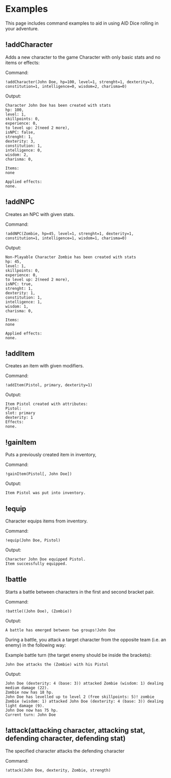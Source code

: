 # Examples

This page includes command examples to aid in using AID Dice rolling in your adventure.


## !addCharacter
Adds a new character to the game
Character with only basic stats and no items or effects:

Command: 
```
!addCharacter(John Doe, hp=100, level=1, strenght=1, dexterity=3, constitution=1, intelligence=0, wisdom=2, charisma=0)
```

Output:
```
Character John Doe has been created with stats
hp: 100,
level: 1,
skillpoints: 0,
experience: 0,
to level up: 2(need 2 more),
isNPC: false,
strenght: 1,
dexterity: 3,
constitution: 1,
intelligence: 0,
wisdom: 2,
charisma: 0,

Items:
none

Applied effects:
none.
```

## !addNPC
Creates an NPC with given stats.

Command:

```
!addNPC(Zombie, hp=45, level=1, strenght=1, dexterity=1, constitution=1, intelligence=1, wisdom=1, charisma=0)
```

Output:
```
Non-Playable Character Zombie has been created with stats
hp: 45,
level: 1,
skillpoints: 0,
experience: 0,
to level up: 2(need 2 more),
isNPC: true,
strenght: 1,
dexterity: 1,
constitution: 1,
intelligence: 1,
wisdom: 1,
charisma: 0,

Items:
none

Applied effects:
none.
```


## !addItem
Creates an item with given modifiers.

Command:

```
!addItem(Pistol, primary, dexterity=1)
```

Output:
```
Item Pistol created with attributes:
Pistol:
slot: primary
dexterity: 1
Effects:
none.
```

## !gainItem
Puts a previously created item in inventory,

Command:

```
!gainItem(Pistol[, John Doe])
```

Output:

```
Item Pistol was put into inventory.
```

## !equip
Character equips items from inventory.


Command:

```
!equip(John Doe, Pistol)
```

Output:

```
Character John Doe equipped Pistol.
Item successfully equipped.
```


## !battle
Starts a battle between characters in the first and second bracket pair.

Command:
```
!battle((John Doe), (Zombie))
```

Output:
```
A battle has emerged between two groups!John Doe
```

During a battle, you attack a target character from the opposite team (i.e. an enemy) in the following way:

Example battle turn (the target enemy should be inside the brackets):
```
John Doe attacks the (Zombie) with his Pistol
```

Output:
```
John Doe (dexterity: 4 (base: 3)) attacked Zombie (wisdom: 1) dealing medium damage (22).
Zombie now has 18 hp.
John Doe has levelled up to level 2 (free skillpoints: 5)! zombie
Zombie (wisdom: 1) attacked John Doe (dexterity: 4 (base: 3)) dealing light damage (9).
John Doe now has 75 hp.
Current turn: John Doe
```


## !attack(attacking character, attacking stat, defending character, defending stat)
The specified character attacks the defending character

Command:
```
!attack(John Doe, dexterity, Zombie, strength)
```
